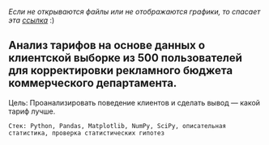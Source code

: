 
*Если не открываются файлы или не отображаются графики, то спасает эта [ссылка](https://nbviewer.jupyter.org/github/sergeevdm/Portfolio/tree/main/Analysis-client-Tariff/)* :)

## Анализ тарифов на основе данных о клиентской выборке из 500 пользователей для корректировки рекламного бюджета коммерческого департамента. 

Цель: Проанализировать поведение клиентов и сделать вывод — какой тариф лучше.

`Стек: Python, Pandas, Matplotlib, NumPy, SciPy, описательная статистика, проверка статистических гипотез`
